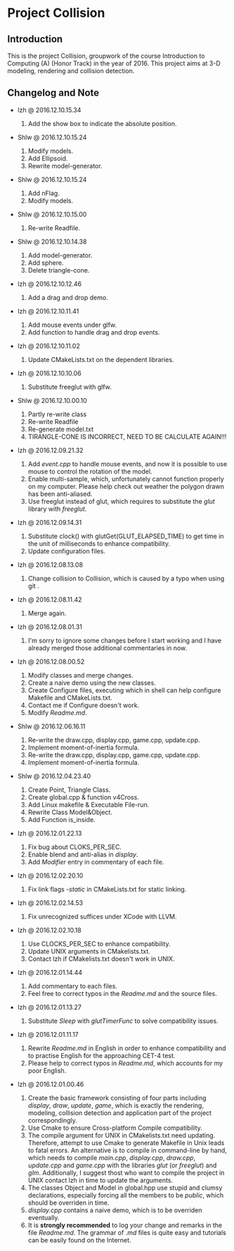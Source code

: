 # Project Collision

## Introduction

This is the project Collision, groupwork of the course Introduction to
Computing (A) (Honor Track) in the year of 2016. This project aims at 3-D
modeling, rendering and collision detection.

## Changelog and Note

* lzh @ 2016.12.10.15.34
  1. Add the show box to indicate the absolute position.

* Shlw @ 2016.12.10.15.24
  1. Modify models.
  2. Add Ellipsoid.
  3. Rewrite model-generator.

* Shlw @ 2016.12.10.15.24
  1. Add nFlag.
  2. Modify models.

* Shlw @ 2016.12.10.15.00
  1. Re-write Readfile.

* Shlw @ 2016.12.10.14.38
  1. Add model-generator.
  2. Add sphere.
  3. Delete triangle-cone.

* lzh @ 2016.12.10.12.46
  1. Add a drag and drop demo.

* lzh @ 2016.12.10.11.41
  1. Add mouse events under glfw.
  2. Add function to handle drag and drop events.

* lzh @ 2016.12.10.11.02
  1. Update CMakeLists.txt on the dependent libraries.

* lzh @ 2016.12.10.10.06
  1. Substitute freeglut with glfw.

* Shlw @ 2016.12.10.00.10
  1. Partly re-write class
  2. Re-write Readfile
  3. Re-generate model.txt
  4. TIRANGLE-CONE IS INCORRECT, NEED TO BE CALCULATE AGAIN!!!

* lzh @ 2016.12.09.21.32
  1. Add *event.cpp* to handle mouse events, and now it is possible to use
  mouse to control the rotation of the model.
  2. Enable multi-sample, which, unfortunately cannot function properly on
  my computer. Please help check out weather the polygon drawn has been
  anti-aliased.
  3. Use freeglut instead of glut, which requires to substitute the *glut*
  library with *freeglut*.

* lzh @ 2016.12.09.14.31
  1. Substitute clock() with glutGet(GLUT_ELAPSED_TIME) to get time in the
  unit of milliseconds to enhance compatibility.
  2. Update configuration files.

* lzh @ 2016.12.08.13.08
  1. Change collision to Collision, which is caused by a typo when using
  git .

* lzh @ 2016.12.08.11.42
  1. Merge again.

* lzh @ 2016.12.08.01.31
  1. I'm sorry to ignore some changes before I start working and I have
  already merged those additional commentaries in now.

* lzh @ 2016.12.08.00.52
  1. Modify classes and merge changes.
  2. Create a naive demo using the new classes.
  3. Create Configure files, executing which in shell can help configure
  Makefile and CMakeLists.txt.
  4. Contact me if Configure doesn't work.
  5. Modify *Readme.md*.

* Shlw @ 2016.12.06.16.11
  1. Re-write the draw.cpp, display.cpp, game.cpp, update.cpp.
  2. Implement moment-of-inertia formula.
  3. Re-write the draw.cpp, display.cpp, game.cpp, update.cpp.
  4. Implement moment-of-inertia formula.

* Shlw @ 2016.12.04.23.40
  1. Create Point, Triangle Class.
  2. Create global.cpp & function v4Cross.
  3. Add Linux makefile & Executable File-run.
  4. Rewrite Class Model&Object.
  5. Add Function is_inside.

* lzh @ 2016.12.01.22.13
  1. Fix bug about CLOKS_PER_SEC.
  2. Enable blend and anti-alias in *display*.
  3. Add *Modifier* entry in commentary of each file.

* lzh @ 2016.12.02.20.10
  1. Fix link flags *-static* in CMakeLists.txt for static linking.

* lzh @ 2016.12.02.14.53
  1. Fix unrecognized suffices under XCode with LLVM.

* lzh @ 2016.12.02.10.18
  1. Use CLOCKS_PER_SEC to enhance compatibility.
  2. Update UNIX arguments in CMakelists.txt.
  3. Contact lzh if CMakelists.txt doesn't work in UNIX.

* lzh @ 2016.12.01.14.44
  1. Add commentary to each files.
  2. Feel free to correct typos in the *Readme.md* and the source files.

* lzh @ 2016.12.01.13.27
  1. Substitute *Sleep* with *glutTimerFunc* to solve compatibility
  issues.

* lzh @ 2016.12.01.11.17
  1. Rewrite *Readme.md* in English in order to enhance compatibility and
  to practise English for the approaching CET-4 test.
  2. Please help to correct typos in *Readme.md*, which accounts for my
  poor English.

* lzh @ 2016.12.01.00.46
  1. Create the basic framework consisting of four parts including
  *display*, *draw*, *update*, *game*, which is exactly the rendering,
  modeling, collision detection and application part of the project
  correspondingly.
  2. Use Cmake to ensure Cross-platform Compile compatibility.
  3. The compile argument for UNIX in CMakelists.txt need updating.
  Therefore, attempt to use Cmake to generate Makefile in Unix leads to
  fatal errors. An alternative is to compile in command-line by hand,
  which needs to compile *main.cpp*, *display.cpp*, *draw.cpp*,
  *update.cpp* and *game.cpp* with the libraries *glut* (or *freeglut*)
  and *glm*. Additionally, I suggest thost who want to compile the project
  in UNIX contact lzh in time to update the arguments.
  4. The classes Object and Model in global.hpp use stupid and clumsy
  declarations, especially forcing all the members to be *public*, which
  should be overriden in time.
  5. *display.cpp* contains a naive demo, which is to be overriden
  eventually.
  6. It is **strongly recommended** to log your change and remarks in the
  file *Readme.md*. The grammar of *.md* files is quite easy and
  tutorials can be easily found on the Internet.
